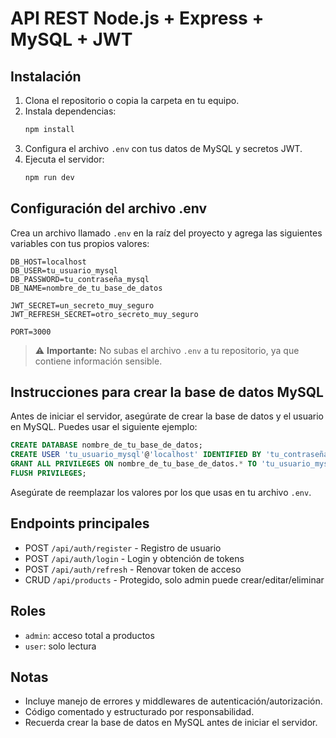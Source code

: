 # API REST Node.js + Express + MySQL + JWT

## Instalación

1. Clona el repositorio o copia la carpeta en tu equipo.
2. Instala dependencias:
   ```bash
   npm install
   ```
3. Configura el archivo `.env` con tus datos de MySQL y secretos JWT.
4. Ejecuta el servidor:
   ```bash
   npm run dev
   ```

## Configuración del archivo .env

Crea un archivo llamado `.env` en la raíz del proyecto y agrega las siguientes variables con tus propios valores:

```env
DB_HOST=localhost
DB_USER=tu_usuario_mysql
DB_PASSWORD=tu_contraseña_mysql
DB_NAME=nombre_de_tu_base_de_datos

JWT_SECRET=un_secreto_muy_seguro
JWT_REFRESH_SECRET=otro_secreto_muy_seguro

PORT=3000
```

> ⚠️ **Importante:** No subas el archivo `.env` a tu repositorio, ya que contiene información sensible.

## Instrucciones para crear la base de datos MySQL

Antes de iniciar el servidor, asegúrate de crear la base de datos y el usuario en MySQL. Puedes usar el siguiente ejemplo:

```sql
CREATE DATABASE nombre_de_tu_base_de_datos;
CREATE USER 'tu_usuario_mysql'@'localhost' IDENTIFIED BY 'tu_contraseña_mysql';
GRANT ALL PRIVILEGES ON nombre_de_tu_base_de_datos.* TO 'tu_usuario_mysql'@'localhost';
FLUSH PRIVILEGES;
```

Asegúrate de reemplazar los valores por los que usas en tu archivo `.env`.

## Endpoints principales

- POST `/api/auth/register` - Registro de usuario
- POST `/api/auth/login` - Login y obtención de tokens
- POST `/api/auth/refresh` - Renovar token de acceso
- CRUD `/api/products` - Protegido, solo admin puede crear/editar/eliminar

## Roles

- `admin`: acceso total a productos
- `user`: solo lectura

## Notas

- Incluye manejo de errores y middlewares de autenticación/autorización.
- Código comentado y estructurado por responsabilidad.
- Recuerda crear la base de datos en MySQL antes de iniciar el servidor. 
